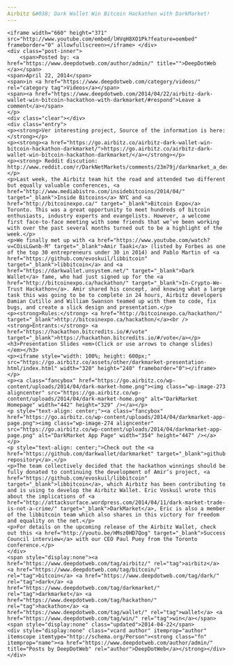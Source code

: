 ```yaml
---
Airbitz &#038; Dark Wallet Win Bitcoin Hackathon with DarkMarket!
---
```

<article class="post-listing post-5099 post type-post status-publish format-standard has-post-thumbnail hentry category-videos tag-airbitz tag-bitcoin tag-dark tag-darkmarket tag-hackathon tag-wallet tag-win tie_video">
    
    <iframe width="660" height="371" src="http://www.youtube.com/embed/lHVqH8XO1Pk?feature=oembed" frameborder="0" allowfullscreen></iframe> </div>
    <div class="post-inner">
        <span>Posted by: <a href="https://www.deepdotweb.com/author/admin/" title="">DeepDotWeb </a></span>
    <span>April 22, 2014</span>
    <span>in <a href="https://www.deepdotweb.com/category/videos/" rel="category tag">Videos</a></span>
    <span><a href="https://www.deepdotweb.com/2014/04/22/airbitz-dark-wallet-win-bitcoin-hackathon-with-darkmarket/#respond">Leave a comment</a></span>
    </p>
    <div class="clear"></div>
    <div class="entry">
    <p><strong>Ver interesting project, Source of the information is here: </strong></p>
    <p><strong><a href="https://go.airbitz.co/airbitz-dark-wallet-win-bitcoin-hackathon-darkmarket/">https://go.airbitz.co/airbitz-dark-wallet-win-bitcoin-hackathon-darkmarket/</a></strong></p>
    <p><strong> Reddit discution: http://www.reddit.com/r/DarkNetMarkets/comments/23m79j/darkmarket_a_decentralized_peertopeer_marketplace/</strong></p>
    <p>Last week, the Airbitz team hit the road and attended two different but equally valuable conferences, <a href="http://www.mediabistro.com/insidebitcoins/2014/04/" target="_blank">Inside Bitcoins</a> NYC and <a href="http://bitcoinexpo.ca/" target="_blank">Bitcoin Expo</a> Toronto. This was a great opportunity to meet hundreds of bitcoin enthusiasts, industry experts and evangelists. However, a welcome first face-to-face meeting with some friends that we’ve been working with over the past several months turned out to be a highlight of the week.</p>
    <p>We finally met up with <a href="https://www.youtube.com/watch?v=COisLGwnb-M" target="_blank">Amir Taaki</a> (listed by Forbes as one of the top 30 entrepreneurs under 30 in 2014) and Pablo Martin of <a href="https://github.com/evoskuil/libbitcoin" target="_blank">libbitcoin</a> and <a href="https://darkwallet.unsystem.net/" target="_blank">Dark Wallet</a> fame, who had just signed up for the <a href="http://bitcoinexpo.ca/hackathon/" target="_blank">In-Crypto-We-Trust Hackathon</a>. Amir shared his concept, and knowing what a large task this was going to be to complete in 24 hours, Airbitz developers Damian Cutillo and William Swanson teamed up with them to code, fix bugs, and create a slick design and presentation.</p>
    <p><strong>Rules:</strong> <a href="http://bitcoinexpo.ca/hackathon/" target="_blank">http://bitcoinexpo.ca/hackathon/</a><br />
    <strong>Entrants:</strong> <a href="https://hackathon.bitcredits.io/#/vote" target="_blank">https://hackathon.bitcredits.io/#/vote</a></p>
    <h3>Presentation Slides <em>(Click or use arrows to change slides)</em></h3>
    <p><iframe style="width: 100%; height: 600px;" src="https://go.airbitz.co/assets/other/darkmarket-presentation-html/index.html" width="320" height="240" frameborder="0"></iframe></p>
    <p><a class="fancybox" href="https://go.airbitz.co/wp-content/uploads/2014/04/dark-market-home.png"><img class="wp-image-273 aligncenter" src="https://go.airbitz.co/wp-content/uploads/2014/04/dark-market-home.png" alt="DarkMarket Homepage" width="442" height="329" /></a></p>
    <p style="text-align: center;"><a class="fancybox" href="https://go.airbitz.co/wp-content/uploads/2014/04/darkmarket-app-page.png"><img class="wp-image-274 aligncenter" src="https://go.airbitz.co/wp-content/uploads/2014/04/darkmarket-app-page.png" alt="DarkMarket App Page" width="354" height="447" /></a></p>
    <p style="text-align: center;">Check out the <a href="https://github.com/darkwallet/darkmarket" target="_blank">github repository</a>.</p>
    <p>The team collectively decided that the hackathon winnings should be fully donated to continuing the development of Amir’s project, <a href="https://github.com/evoskuil/libbitcoin" target="_blank">libbitcoin</a>, which Airbitz has been contributing to and is using to develop the Airbitz Wallet. Eric Voskuil wrote this about the implications of <a href="http://attacksurface.wordpress.com/2014/04/11/dark-market-trade-is-not-a-crime/" target="_blank">DarkMarket</a>, Eric is also a member of the libbitcoin team which also shares in this victory for freedom and equality on the net.</p>
    <p>For details on the upcoming release of the Airbitz Wallet, check out this <a href="http://youtu.be/HMsz0HD7Qog" target="_blank">Success Council interview</a> with our CEO Paul Puey from the Toronto conference.</p>
    </div>
    <span style="display:none"><a href="https://www.deepdotweb.com/tag/airbitz/" rel="tag">airbitz</a> <a href="https://www.deepdotweb.com/tag/bitcoin/" rel="tag">bitcoin</a> <a href="https://www.deepdotweb.com/tag/dark/" rel="tag">dark</a> <a href="https://www.deepdotweb.com/tag/darkmarket/" rel="tag">darkmarket</a> <a href="https://www.deepdotweb.com/tag/hackathon/" rel="tag">hackathon</a> <a href="https://www.deepdotweb.com/tag/wallet/" rel="tag">wallet</a> <a href="https://www.deepdotweb.com/tag/win/" rel="tag">win</a></span> <span style="display:none" class="updated">2014-04-22</span>
    <div style="display:none" class="vcard author" itemprop="author" itemscope itemtype="http://schema.org/Person"><strong class="fn" itemprop="name"><a href="https://www.deepdotweb.com/author/admin/" title="Posts by DeepDotWeb" rel="author">DeepDotWeb</a></strong></div>
    </div>
</article>

